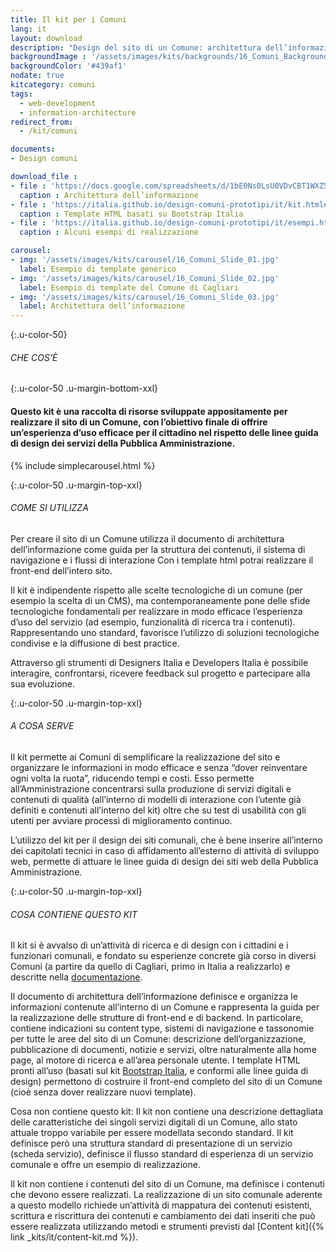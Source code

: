 ```yaml
---
title: Il kit per i Comuni
lang: it
layout: download
description: "Design del sito di un Comune: architettura dell’informazione e template HTML"
backgroundImage : '/assets/images/kits/backgrounds/16_Comuni_Background.png'
backgroundColor: '#439af1'
nodate: true
kitcategory: comuni
tags:
  - web-development
  - information-architecture
redirect_from:
  - /kit/comuni

documents:
- Design comuni

download_file :
- file : 'https://docs.google.com/spreadsheets/d/1bE0Ns0LsU0VDvCBT1WXZ5_yIxJU5AbUYcu_F8yMfpHQ/edit'
  caption : Architettura dell’informazione
- file : 'https://italia.github.io/design-comuni-prototipi/it/kit.html#template-html'
  caption : Template HTML basati su Bootstrap Italia
- file : 'https://italia.github.io/design-comuni-prototipi/it/esempi.html'
  caption : Alcuni esempi di realizzazione

carousel:
- img: '/assets/images/kits/carousel/16_Comuni_Slide_01.jpg'
  label: Esempio di template generico
- img: '/assets/images/kits/carousel/16_Comuni_Slide_02.jpg'
  label: Esempio di template del Comune di Cagliari
- img: '/assets/images/kits/carousel/16_Comuni_Slide_03.jpg'
  label: Architettura dell’informazione
---
```


{:.u-color-50}
###### CHE COS’È

{:.u-color-50 .u-margin-bottom-xxl}
#### Questo kit è una raccolta di risorse sviluppate appositamente per realizzare il sito di un Comune, con l’obiettivo finale di offrire un’esperienza d’uso efficace per il cittadino nel rispetto delle linee guida di design dei servizi della Pubblica Amministrazione.

{% include simplecarousel.html  %}

{:.u-color-50 .u-margin-top-xxl}
###### COME SI UTILIZZA
Per creare il sito di un Comune utilizza il documento di architettura dell’informazione come guida per la struttura dei contenuti, il sistema di navigazione e i flussi di interazione Con i template html potrai realizzare il front-end dell’intero sito.

Il kit è indipendente rispetto alle scelte tecnologiche di un comune (per esempio la scelta di un CMS), ma contemporaneamente pone delle sfide tecnologiche fondamentali per realizzare in modo efficace l’esperienza d’uso del servizio (ad esempio, funzionalità di ricerca tra i contenuti). Rappresentando uno standard, favorisce l’utilizzo di soluzioni tecnologiche condivise e la diffusione di best practice.

Attraverso gli strumenti di Designers Italia e Developers Italia è possibile interagire, confrontarsi, ricevere feedback sul progetto e partecipare alla sua evoluzione.

{:.u-color-50 .u-margin-top-xxl}
###### A COSA SERVE
Il kit permette ai Comuni di semplificare la realizzazione del sito e organizzare le informazioni in modo efficace e senza “dover reinventare ogni volta la ruota”, riducendo tempi e costi. Esso permette all’Amministrazione concentrarsi sulla produzione di servizi digitali e contenuti di qualità (all’interno di modelli di interazione con l’utente già definiti e contenuti all’interno del kit) oltre che su test di usabilità con gli utenti per avviare processi di miglioramento continuo.

L’utilizzo del kit per il design dei siti comunali, che è bene inserire all’interno dei capitolati tecnici in caso di affidamento all’esterno di attività di sviluppo web, permette di attuare le linee guida di design dei siti web della Pubblica Amministrazione.

{:.u-color-50 .u-margin-top-xxl}
###### COSA CONTIENE QUESTO KIT
Il kit si è avvalso di un’attività di ricerca e di design con i cittadini e i funzionari comunali, e fondato su esperienze concrete già corso in diversi Comuni (a partire da quello di Cagliari, primo in Italia a realizzarlo) e descritte nella [documentazione](#related-documents).

Il documento di architettura dell’informazione definisce e organizza le informazioni contenute all’interno di un Comune e rappresenta la guida per la realizzazione delle strutture di front-end e di backend. In particolare, contiene indicazioni su content type, sistemi di navigazione e tassonomie per tutte le aree del sito di un Comune: descrizione dell’organizzazione, pubblicazione di documenti, notizie e servizi, oltre naturalmente alla home page, al motore di ricerca e all’area personale utente.
I template HTML pronti all’uso (basati sul kit [Bootstrap Italia](https://italia.github.io/bootstrap-italia/), e conformi alle linee guida di design) permettono di costruire il front-end completo del sito di un Comune (cioè senza dover realizzare nuovi template).

Cosa non contiene questo kit:
Il kit non contiene una descrizione dettagliata delle caratteristiche dei singoli servizi digitali di un Comune, allo stato attuale troppo variabile per essere modellata secondo standard. Il kit definisce però una struttura standard di presentazione di un servizio (scheda servizio), definisce il flusso standard di esperienza di un servizio comunale e offre un esempio di realizzazione.

Il kit non contiene i contenuti del sito di un Comune, ma definisce i contenuti che devono essere realizzati. La realizzazione di un sito comunale aderente a questo modello richiede un’attività di mappatura dei contenuti esistenti, scrittura e riscrittura dei contenuti e cambiamento dei dati inseriti che può essere realizzata utilizzando metodi e strumenti previsti dal [Content kit]({% link _kits/it/content-kit.md %}).
